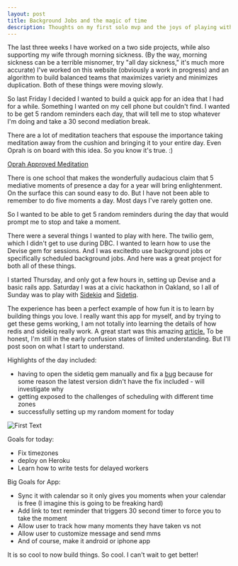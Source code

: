 ```yaml
---
layout: post
title: Background Jobs and the magic of time
description: Thoughts on my first solo mvp and the joys of playing with new technologies on personal projects.  
---
```



The last three weeks I have worked on a two side projects, while also supporting my wife through morning sickness.  (By the way, morning sickness can be a terrible misnomer, try "all day sickness," it's much more accurate) I've worked on this website (obviously a work in progress) and an algorithm to build balanced teams that maximizes variety and minimizes duplication.  Both of these things were moving slowly.

So last Friday I decided I wanted to build a quick app for an idea that I had for a while.  Something I wanted on my cell phone but couldn't find.  I wanted to be get 5 random reminders each day, that will tell me to stop whatever I'm doing and take a 30 second mediation break.  

There are a lot of meditation teachers that espouse the importance taking meditation away from the cushion and bringing it to your entire day.  Even Oprah is on board with this idea.  So you know it's true. :)

[Oprah Approved Meditation](http://www.oprah.com/spirit/One-Moment-Meditation-Day-1-Introduction-to-the-Basic-Minute)

There is one school that makes the wonderfully audacious claim that 5 mediative moments of presence a day for a year will bring enlightenment.  On the surface this can sound easy to do.  But I have not been able to remember to do five moments a day.  Most days I've rarely gotten one.  

So I wanted to be able to get 5 random reminders during the day that would prompt me to stop and take a moment.

There were a several things I wanted to play with here.  The twilio gem, which I didn't get to use during DBC. I wanted to learn how to use the Devise gem for sessions.  And I was excitedto use background jobs or specifically scheduled background jobs.  And here was a great project for both all of these things.

I started Thursday, and only got a few hours in, setting up Devise and a basic rails app.  Saturday I was at a civic hackathon in Oakland, so I all of Sunday was to play with [Sidekiq](http://sidekiq.org/) and [Sidetiq](http://sidekiq.org).

The experience has been a perfect example of how fun it is to learn by building things you love.  I really want this app for myself, and by trying to get these gems working, I am not totally into learning the details of how redis and sidekiq really work.  A great start was this amazing [article.](http://openmymind.net/2011/11/8/Redis-Zero-To-Master-In-30-Minutes-Part-1/)  To be honest, I'm still in the early confusion states of limited understanding.  But I'll post soon on what I start to understand.

Highlights of the day included:

* having to open the sidetiq gem manually and fix a [bug](https://github.com/tobiassvn/sidetiq/commit/204091b7bb7779ce37ebda9eda2c694d511ae139) because for some reason the latest version didn't have the fix included - will investigate why
* getting exposed to the challenges of scheduling with different time zones
* successfully setting up my random moment for today

![First Text](http://i.minus.com/ibjxoJH7ZguMeu.jpg)

Goals for today:

* Fix timezones
* deploy on Heroku
* Learn how to write tests for delayed workers

Big Goals for App:

* Sync it with calendar so it only gives you moments when your calendar is free (I imagine this is going to be freaking hard)
* Add link to text reminder that triggers 30 second timer to force you to take the moment
* Allow user to track how many moments they have taken vs not
* Allow user to customize message and send mms
* And of course, make it android or iphone app 

It is so cool to now build things.  So cool.  I can't wait to get better!




